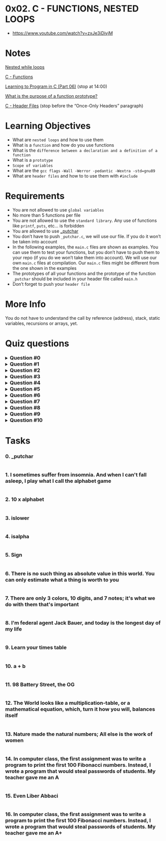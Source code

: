 # **0x02. C - FUNCTIONS, NESTED LOOPS**
- https://www.youtube.com/watch?v=zxJe3iDivjM

# Notes
[Nested while loops](https://www.youtube.com/watch?v=Z3iGeQ1gIss)

[C - Functions](http://www.tutorialspoint.com/cprogramming/c_functions.htm)

[Learning to Program in C (Part 06)](https://www.youtube.com/watch?v=qMlnFwYdqIw) (stop at 14:00)

[What is the purpose of a function prototype?](https://www.geeksforgeeks.org/what-is-the-purpose-of-a-function-prototype/)

[C - Header Files](https://www.tutorialspoint.com/cprogramming/c_header_files.htm) (stop before the “Once-Only Headers” paragraph)

# Learning Objectives
- What are `nested loops` and how to use them
- What is a `function` and how do you use functions
- What is the `difference between a declaration and a definition of a function`
- What is a `prototype`
- `Scope of variables`
- What are the `gcc flags` `-Wall -Werror -pedantic -Wextra -std=gnu89`
- What are `header files` and how to to use them with `#include`

# Requirements
- You are not allowed to use `global variables`
- No more than 5 functions per file
- You are not allowed to use the `standard library`. Any use of functions like `printf`, `puts`, etc… is forbidden
- You are allowed to use [_putchar](https://github.com/holbertonschool/_putchar.c/blob/master/_putchar.c)
- You don’t have to push `_putchar.c`, we will use our file. If you do it won’t be taken into account
- In the following examples, the ``main.c`` files are shown as examples. You can use them to test your functions, but you don’t have to push them to your repo (if you do we won’t take them into account). We will use our own `main.c` files at compilation. Our `main.c` files might be different from the one shown in the examples
- The prototypes of all your functions and the prototype of the function `_putchar` should be included in your header file called `main.h`
- Don’t forget to push your `header file`

# More Info
You do not have to understand the call by reference (address), stack, static variables, recursions or arrays, yet.

# Quiz questions
<details>
<summary><h3 style="display: inline">Question #0</h3></summary>
<div>What is the result of <code>12 % 10</code>?

- [x] 2
- [ ] 3
- [ ] 1
- [ ] 0

</div>
</details>

<details>
<summary><h3 style="display: inline">Question #1</h3></summary>
<div>What is the result of <code>89 % 7</code>?

- [ ] 3
- [x] 5
- [ ] 2
- [ ] 0
</div>
</details>

<details>
<summary><h3 style="display: inline">Question #2</h3></summary>
<div>What is the ASCII value of <code>-</code>?

- [ ] 47
- [ ] 3
- [x] 45
</div>
</details>

<details>
<summary><h3 style="display: inline">Question #3</h3></summary>
<div>What is the ASCII value of <code>a</code>?

- [ ] 12
- [ ] 1
- [ ] 65
- [x] 97
</div>
</details>

<details>
<summary><h3 style="display: inline">Question #4</h3></summary>
<div>What is the ASCII value of <code>A</code>?

- [ ] 12
- [ ] 1
- [x] 65
- [ ] 97
</div>
</details>

<details>
<summary><h3 style="display: inline">Question #5</h3></summary>
<div>What is the ASCII value of <code>J</code>?

- [x] 74
- [ ] 76
- [ ] 72
- [ ] 70
</div>
</details>

<details>
<summary><h3 style="display: inline">Question #6</h3></summary>
<div>What is the result of <code>12 % 3</code>?

- [ ] 2
- [ ] 3
- [ ] 1
- [x] 0
</div>
</details>

<details>
<summary><h3 style="display: inline">Question #7</h3></summary>
<div>What is the ASCII value of <code>5</code>?

- [ ] 5
- [x] 53
- [ ] 50
</div>
</details>

<details>
<summary><h3 style="display: inline">Question #8</h3></summary>
<div>What is the result of <code>12 % 2</code>?

- [ ] 2
- [ ] 1
- [x] 0
</div>
</details>

<details>
<summary><h3 style="display: inline">Question #9</h3></summary>
<div>What is the ASCII value of <code>0</code>?

- [x] 48
- [ ] 0
- [ ] 79
</div>
</details>

<details>
<summary><h3 style="display: inline">Question #10</h3></summary>
<div>Which of these loop statements don’t exist?

- [ ] `while`
- [x] `each`
- [ ] `do... while`
- [x] `loop_to`
- [x] `foreach`
- [ ] `for`
</div>
</details>


# Tasks

<details>
<summary style="display: inline">

### 0. _putchar
</summary>

`mandatory`

Write a program that prints `_putchar`, followed by a new line.
- The program should return `0`
```
julien@ubuntu:~/0x02$  gcc -Wall -pedantic -Werror -Wextra -std=gnu89 _putchar.c 0-putchar.c -o 0-putchar
julien@ubuntu:~/0x02$ ./0-putchar 
_putchar
julien@ubuntu:~/0x02$ 
```
Repo:
- GitHub repository: alx-low_level_programming
- Directory: 0x02-functions_nested_loops
- File: [0-putchar.c]()
</details>

<details>
<summary style="display: inline">

### 1. I sometimes suffer from insomnia. And when I can't fall asleep, I play what I call the alphabet game

</summary>

`mandatory`

Write a function that prints the alphabet, in lowercase, followed by a new line.
- Prototype: `void print_alphabet(void);`
- You can only use `_putchar` twice in your code
```
julien@ubuntu:~/0x02$ cat 1-main.c
#include "main.h"

/**
 * main - check the code
 *
 * Return: Always 0.
 */
int main(void)
{
    print_alphabet();
    return (0);
}
julien@ubuntu:~/0x02$ gcc -Wall -pedantic -Werror -Wextra -std=gnu89 _putchar.c 1-main.c 1-alphabet.c -o 1-alphabet
julien@ubuntu:~/0x02$ ./1-alphabet 
abcdefghijklmnopqrstuvwxyz
julien@ubuntu:~/0x02$
```
Repo:
- GitHub repository: alx-low_level_programming
- Directory: 0x02-functions_nested_loops
- File: [1-alphabet.c]()
</details>

<details>
<summary style="display: inline">

### 2. 10 x alphabet
</summary>

`mandatory`

Write a function that prints 10 times the alphabet, in lowercase, followed by a new line.
- Prototype: `void print_alphabet_x10(void);`
- You can only use `_putchar` twice in your code
```
julien@ubuntu:~/0x02$ cat 2-main.c
#include "main.h"

/**
 * main - check the code.
 *
 * Return: Always 0.
 */
int main(void)
{
    print_alphabet_x10();
    return (0);
}
julien@ubuntu:~/0x02$ gcc -Wall -pedantic -Werror -Wextra -std=gnu89 _putchar.c 2-main.c 2-print_alphabet_x10.c -o 2-alphabet_x10
julien@ubuntu:~/0x02$ ./2-alphabet_x10 
abcdefghijklmnopqrstuvwxyz
abcdefghijklmnopqrstuvwxyz
abcdefghijklmnopqrstuvwxyz
abcdefghijklmnopqrstuvwxyz
abcdefghijklmnopqrstuvwxyz
abcdefghijklmnopqrstuvwxyz
abcdefghijklmnopqrstuvwxyz
abcdefghijklmnopqrstuvwxyz
abcdefghijklmnopqrstuvwxyz
abcdefghijklmnopqrstuvwxyz
julien@ubuntu:~/0x02$ 
```
Repo:
- GitHub repository: alx-low_level_programming
- Directory: 0x02-functions_nested_loops
- File: [2-print_alphabet_x10.c]()
</details>

<details>
<summary style="display: inline">

### 3. islower
</summary>

`mandatory`

Write a function that checks for lowercase character.
- Prototype: `int _islower(int c);`
- Returns `1` if `c` is lowercase
- Returns `0` otherwise

FYI: The standard library provides a similar function: `islower`. Run `man islower` to learn more.
```
julien@ubuntu:~/0x02$ cat 3-main.c 
#include "main.h"

/**
 * main - check the code.
 *
 * Return: Always 0.
 */
int main(void)
{
    int r;

    r = _islower('H');
    _putchar(r + '0');
    r = _islower('o');
    _putchar(r + '0');
    r = _islower(108);
    _putchar(r + '0');
    _putchar('\n');
    return (0);
}
julien@ubuntu:~/0x02$ gcc -Wall -pedantic -Werror -Wextra -std=gnu89 _putchar.c 3-main.c 3-islower.c -o 3-islower
julien@ubuntu:~/0x02$ ./3-islower 
011
julien@ubuntu:~/0x02$ 
```
Repo:
- GitHub repository: alx-low_level_programming
- Directory: 0x02-functions_nested_loops
- File: [3-islower.c]()
</details>

<details>
<summary style="display: inline">

### 4. isalpha
</summary>

`mandatory`

Write a function that checks for alphabetic character.
- Prototype: `int _isalpha(int c);`
- Returns `1` if `c` is a letter, lowercase or uppercase
- Returns `0` otherwise

FYI: The standard library provides a similar function: `isalpha`. Run `man isalpha` to learn more.
```
julien@ubuntu:~/0x02$ cat 4-main.c 
#include "main.h"

/**
 * main - check the code.
 *
 * Return: Always 0.
 */
int main(void)
{
    int r;

    r = _isalpha('H');
    _putchar(r + '0');
    r = _isalpha('o');
    _putchar(r + '0');
    r = _isalpha(108);
    _putchar(r + '0');
    r = _isalpha(';');
    _putchar(r + '0');
    _putchar('\n');
    return (0);
}
julien@ubuntu:~/0x02$ gcc -Wall -pedantic -Werror -Wextra -std=gnu89 _putchar.c 4-main.c 4-isalpha.c -o 4-isalpha
julien@ubuntu:~/0x02$ ./4-isalpha 
1110
julien@ubuntu:~/0x02$ 
```
Repo:
- GitHub repository: alx-low_level_programming
- Directory: 0x02-functions_nested_loops
- File: [4-isalpha.c]()
</details>

<details>
<summary style="display: inline">

### 5. Sign
</summary>

`mandatory`

Write a function that prints the sign of a number.
- Prototype: `int print_sign(int n);`
- Returns `1` and prints `+` if `n` is greater than zero
- Returns `0` and prints `0` if `n` is zero
- Returns `-1` and prints `-` if `n` is less than zero
```
julien@ubuntu:~/0x02$ cat 5-main.c
#include "main.h"

/**
 * main - check the code.
 *
 * Return: Always 0.
 */
int main(void)
{
    int r;

    r = print_sign(98);
    _putchar(',');
    _putchar(' ');
    _putchar(r + '0');
    _putchar('\n');
    r = print_sign(0);
    _putchar(',');
    _putchar(' ');
    _putchar(r + '0');
    _putchar('\n');
    r = print_sign(0xff);
    _putchar(',');
    _putchar(' ');
    _putchar(r + '0');
    _putchar('\n');
    r = print_sign(-1);
    _putchar(',');
    _putchar(' ');
    _putchar(r + '0');
    _putchar('\n');
    return (0);
}
julien@ubuntu:~/0x02$ gcc -Wall -pedantic -Werror -Wextra -std=gnu89 _putchar.c 5-main.c 5-sign.c -o 5-sign
julien@ubuntu:~/0x02$ ./5-sign 
+, 1
0, 0
+, 1
-, /
julien@ubuntu:~/0x02$ 
```
Repo:
- GitHub repository: alx-low_level_programming
- Directory: 0x02-functions_nested_loops
- File: [5-sign.c]()
</details>

<details>
<summary style="display: inline">

### 6. There is no such thing as absolute value in this world. You can only estimate what a thing is worth to you
</summary>

`mandatory`

Write a function that computes the absolute value of an integer.
- Prototype: `int _abs(int);`

FYI: The standard library provides a similar function: `abs`. Run `man abs` to learn more.
```
julien@ubuntu:~/0x02$ cat 6-main.c
#include "main.h"
#include <stdio.h>

/**
 * main - check the code
 *
 * Return: Always 0.
 */
int main(void)
{
    int r;

    r = _abs(-1);
    printf("%d\n", r);
    r = _abs(0);
    printf("%d\n", r);
    r = _abs(1);
    printf("%d\n", r);
    r = _abs(-98);
    printf("%d\n", r);
    return (0);
}
julien@ubuntu:~/0x02$ gcc -Wall -pedantic -Werror -Wextra -std=gnu89 _putchar.c 6-main.c 6-abs.c -o 6-abs
julien@ubuntu:~/0x02$ ./6-abs 
1
0
1
98
julien@ubuntu:~/0x02$
```
Repo:
- GitHub repository: alx-low_level_programming
- Directory: 0x02-functions_nested_loops
- File: [6-abs.c]()
</details>

<details>
<summary style="display: inline">

### 7. There are only 3 colors, 10 digits, and 7 notes; it's what we do with them that's important
</summary>

`mandatory`

Write a function that prints the last digit of a number.
- Prototype: `int print_last_digit(int);`
- Returns the value of the last digit
```
julien@ubuntu:~/0x02$ cat 7-main.c
#include "main.h"

/**
 * main - check the code
 *
 * Return: Always 0.
 */
int main(void)
{
    int r;

    print_last_digit(98);
    print_last_digit(0);
    r = print_last_digit(-1024);
    _putchar('0' + r);
    _putchar('\n');
    return (0);
}
julien@ubuntu:~/0x02$ gcc -Wall -pedantic -Werror -Wextra -std=gnu89 _putchar.c 7-main.c 7-print_last_digit.c -o 7-last_digit
julien@ubuntu:~/0x02$ ./7-last_digit 
8044
julien@ubuntu:~/0x02$ 
```
Repo:
- GitHub repository: alx-low_level_programming
- Directory: 0x02-functions_nested_loops
- File: [7-print_last_digit.c]()
</details>

<details>
<summary style="display: inline">

### 8. I'm federal agent Jack Bauer, and today is the longest day of my life
</summary>

`mandatory`

Write a function that prints every minute of the day of Jack Bauer, starting from 00:00 to 23:59.
- Prototype: `void jack_bauer(void);`
- You can listen to [this soundtrack](https://www.youtube.com/watch?v=btAfXqgMkPs) while coding :)
```
julien@ubuntu:~/0x02$ cat 8-main.c
#include "main.h"

/**
 * main - check the code
 *
 * Return: Always 0.
 */
int main(void)
{
    jack_bauer();
    return (0);
}
julien@ubuntu:~/0x02$ gcc -Wall -pedantic -Werror -Wextra -std=gnu89 _putchar.c 8-main.c 8-24_hours.c -o 8-24
julien@ubuntu:~/0x02$ ./8-24 | head
00:00
00:01
00:02
00:03
00:04
00:05
00:06
00:07
00:08
00:09
julien@ubuntu:~/0x02$ ./8-24 | tail
23:50
23:51
23:52
23:53
23:54
23:55
23:56
23:57
23:58
23:59
julien@ubuntu:~/0x02$ ./8-24 | wc -l
1440
julien@ubuntu:~/0x02$ 
```
Repo:
- GitHub repository: alx-low_level_programming
- Directory: 0x02-functions_nested_loops
- File: [8-24_hours.c]()
</details>

<details>
<summary style="display: inline">

### 9. Learn your times table
</summary>

`mandatory`

Write a function that prints the 9 times table, starting with 0.
- Prototype: `void times_table(void);`
- Format: see example
```
julien@ubuntu:~/0x02$ cat 9-main.c
#include "main.h"

/**
 * main - check the code
 *
 * Return: Always 0.
 */
int main(void)
{
    times_table();
    return (0);
}
julien@ubuntu:~/0x02$ gcc -Wall -pedantic -Werror -Wextra -std=gnu89 _putchar.c 9-main.c 9-times_table.c -o 9-times_table
ulien@ubuntu:~/0x02$ ./9-times_table | cat -e
0,  0,  0,  0,  0,  0,  0,  0,  0,  0$
0,  1,  2,  3,  4,  5,  6,  7,  8,  9$
0,  2,  4,  6,  8, 10, 12, 14, 16, 18$
0,  3,  6,  9, 12, 15, 18, 21, 24, 27$
0,  4,  8, 12, 16, 20, 24, 28, 32, 36$
0,  5, 10, 15, 20, 25, 30, 35, 40, 45$
0,  6, 12, 18, 24, 30, 36, 42, 48, 54$
0,  7, 14, 21, 28, 35, 42, 49, 56, 63$
0,  8, 16, 24, 32, 40, 48, 56, 64, 72$
0,  9, 18, 27, 36, 45, 54, 63, 72, 81$
julien@ubuntu:~/0x02$ ./9-times_table | tr ' ' . | cat -e
0,..0,..0,..0,..0,..0,..0,..0,..0,..0$
0,..1,..2,..3,..4,..5,..6,..7,..8,..9$
0,..2,..4,..6,..8,.10,.12,.14,.16,.18$
0,..3,..6,..9,.12,.15,.18,.21,.24,.27$
0,..4,..8,.12,.16,.20,.24,.28,.32,.36$
0,..5,.10,.15,.20,.25,.30,.35,.40,.45$
0,..6,.12,.18,.24,.30,.36,.42,.48,.54$
0,..7,.14,.21,.28,.35,.42,.49,.56,.63$
0,..8,.16,.24,.32,.40,.48,.56,.64,.72$
0,..9,.18,.27,.36,.45,.54,.63,.72,.81$
julien@ubuntu:~/0x02$ 
```
Repo:
- GitHub repository: alx-low_level_programming
- Directory: 0x02-functions_nested_loops
- File: [9-times_table.c]()
</details>

<details>
<summary style="display: inline">

### 10. a + b
</summary>

`mandatory`

Write a function that adds two integers and returns the result.
- Prototype: `int add(int, int);`
```
julien@ubuntu:~/$ cat 10-main.c
#include "main.h"
#include <stdio.h>

/**
 * main - check the code
 *
 * Return: Always 0.
 */
int main(void)
{
    int n;

    n = add(89, 9);
    printf("%d\n", n);
    return (0);
}
julien@ubuntu:~/0x02$ gcc -Wall -pedantic -Werror -Wextra -std=gnu89 _putchar.c 10-main.c 10-add.c -o 10-add
julien@ubuntu:~/0x02$ ./10-add 
98
julien@ubuntu:~/0x02$ 
```
Repo:
- GitHub repository: alx-low_level_programming
- Directory: 0x02-functions_nested_loops
- File: [10-add.c]()
</details>

<details>
<summary style="display: inline">

### 11. 98 Battery Street, the OG
</summary>

`mandatory`

Write a function that prints all natural numbers from `n` to `98`, followed by a new line.
- Prototype: `void print_to_98(int n);`
- Numbers must be separated by a comma, followed by a space
- Numbers should be printed in order
- The first printed number should be the number passed to your function
- The last printed number should be `98`
- You are allowed to use the standard library
```
julien@ubuntu:~/0x02$ cat 11-main.c
#include "main.h"

/**
 * main - check the code
 *
 * Return: Always 0.
 */
int main(void)
{
    print_to_98(0);
    print_to_98(98);
    print_to_98(111);
    print_to_98(81);
    print_to_98(-10);
    return (0);
}
julien@ubuntu:~/0x02$ gcc -Wall -pedantic -Werror -Wextra -std=gnu89 _putchar.c 11-main.c 11-print_to_98.c -o 11-98
julien@ubuntu:~/0x02$ ./11-98 
0, 1, 2, 3, 4, 5, 6, 7, 8, 9, 10, 11, 12, 13, 14, 15, 16, 17, 18, 19, 20, 21, 22, 23, 24, 25, 26, 27, 28, 29, 30, 31, 32, 33, 34, 35, 36, 37, 38, 39, 40, 41, 42, 43, 44, 45, 46, 47, 48, 49, 50, 51, 52, 53, 54, 55, 56, 57, 58, 59, 60, 61, 62, 63, 64, 65, 66, 67, 68, 69, 70, 71, 72, 73, 74, 75, 76, 77, 78, 79, 80, 81, 82, 83, 84, 85, 86, 87, 88, 89, 90, 91, 92, 93, 94, 95, 96, 97, 98
98
111, 110, 109, 108, 107, 106, 105, 104, 103, 102, 101, 100, 99, 98
81, 82, 83, 84, 85, 86, 87, 88, 89, 90, 91, 92, 93, 94, 95, 96, 97, 98
-10, -9, -8, -7, -6, -5, -4, -3, -2, -1, 0, 1, 2, 3, 4, 5, 6, 7, 8, 9, 10, 11, 12, 13, 14, 15, 16, 17, 18, 19, 20, 21, 22, 23, 24, 25, 26, 27, 28, 29, 30, 31, 32, 33, 34, 35, 36, 37, 38, 39, 40, 41, 42, 43, 44, 45, 46, 47, 48, 49, 50, 51, 52, 53, 54, 55, 56, 57, 58, 59, 60, 61, 62, 63, 64, 65, 66, 67, 68, 69, 70, 71, 72, 73, 74, 75, 76, 77, 78, 79, 80, 81, 82, 83, 84, 85, 86, 87, 88, 89, 90, 91, 92, 93, 94, 95, 96, 97, 98
julien@ubuntu:~/0x02$ 
```
Repo:
- GitHub repository: alx-low_level_programming
- Directory: 0x02-functions_nested_loops
- File: [11-print_to_98.c]()
</details>

<details>
<summary style="display: inline">

### 12. The World looks like a multiplication-table, or a mathematical equation, which, turn it how you will, balances itself
</summary>

`#advanced`

Write a function that prints the n times table, starting with 0.
- Prototype: `void print_times_table(int n);`
- If n is greater than `15` or less than `0` the function should not print anything
- Format: see example
```
julien@ubuntu:~/0x02$ cat 100-main.c
#include "main.h"

/**
 * main - check the code.
 *
 * Return: Always 0.
 */
int main(void)
{
    print_times_table(3);
    _putchar('\n');
    print_times_table(5);
    _putchar('\n');
    print_times_table(98);
    _putchar('\n');
    print_times_table(12);  
    return (0);
}
julien@ubuntu:~/0x02$ gcc -Wall -pedantic -Werror -Wextra -std=gnu89 _putchar.c 100-main.c 100-times_table.c -o 100-times_table
julien@ubuntu:~/0x02$ ./100-times_table 
0,   0,   0,   0
0,   1,   2,   3
0,   2,   4,   6
0,   3,   6,   9

0,   0,   0,   0,   0,   0
0,   1,   2,   3,   4,   5
0,   2,   4,   6,   8,  10
0,   3,   6,   9,  12,  15
0,   4,   8,  12,  16,  20
0,   5,  10,  15,  20,  25


0,   0,   0,   0,   0,   0,   0,   0,   0,   0,   0,   0,   0
0,   1,   2,   3,   4,   5,   6,   7,   8,   9,  10,  11,  12
0,   2,   4,   6,   8,  10,  12,  14,  16,  18,  20,  22,  24
0,   3,   6,   9,  12,  15,  18,  21,  24,  27,  30,  33,  36
0,   4,   8,  12,  16,  20,  24,  28,  32,  36,  40,  44,  48
0,   5,  10,  15,  20,  25,  30,  35,  40,  45,  50,  55,  60
0,   6,  12,  18,  24,  30,  36,  42,  48,  54,  60,  66,  72
0,   7,  14,  21,  28,  35,  42,  49,  56,  63,  70,  77,  84
0,   8,  16,  24,  32,  40,  48,  56,  64,  72,  80,  88,  96
0,   9,  18,  27,  36,  45,  54,  63,  72,  81,  90,  99, 108
0,  10,  20,  30,  40,  50,  60,  70,  80,  90, 100, 110, 120
0,  11,  22,  33,  44,  55,  66,  77,  88,  99, 110, 121, 132
0,  12,  24,  36,  48,  60,  72,  84,  96, 108, 120, 132, 144
julien@ubuntu:~/0x02$ ./100-times_table | tr ' ' . | cat -e
0,...0,...0,...0$
0,...1,...2,...3$
0,...2,...4,...6$
0,...3,...6,...9$
$
0,...0,...0,...0,...0,...0$
0,...1,...2,...3,...4,...5$
0,...2,...4,...6,...8,..10$
0,...3,...6,...9,..12,..15$
0,...4,...8,..12,..16,..20$
0,...5,..10,..15,..20,..25$
$
$
0,...0,...0,...0,...0,...0,...0,...0,...0,...0,...0,...0,...0$
0,...1,...2,...3,...4,...5,...6,...7,...8,...9,..10,..11,..12$
0,...2,...4,...6,...8,..10,..12,..14,..16,..18,..20,..22,..24$
0,...3,...6,...9,..12,..15,..18,..21,..24,..27,..30,..33,..36$
0,...4,...8,..12,..16,..20,..24,..28,..32,..36,..40,..44,..48$
0,...5,..10,..15,..20,..25,..30,..35,..40,..45,..50,..55,..60$
0,...6,..12,..18,..24,..30,..36,..42,..48,..54,..60,..66,..72$
0,...7,..14,..21,..28,..35,..42,..49,..56,..63,..70,..77,..84$
0,...8,..16,..24,..32,..40,..48,..56,..64,..72,..80,..88,..96$
0,...9,..18,..27,..36,..45,..54,..63,..72,..81,..90,..99,.108$
0,..10,..20,..30,..40,..50,..60,..70,..80,..90,.100,.110,.120$
0,..11,..22,..33,..44,..55,..66,..77,..88,..99,.110,.121,.132$
0,..12,..24,..36,..48,..60,..72,..84,..96,.108,.120,.132,.144$
julien@ubuntu:~/0x02$ 
```
Repo:
- GitHub repository: alx-low_level_programming
- Directory: 0x02-functions_nested_loops
- File: [100-times_table.c]()
</details>

<details>
<summary style="display: inline">

### 13. Nature made the natural numbers; All else is the work of women
</summary>

`#advanced`

If we list all the natural numbers below `10` that are multiples of `3` or `5`, we get `3`, `5`, `6` and `9`. The sum of these multiples is `23`. Write a program that computes and prints the sum of all the multiples of `3` or `5` below `1024` (excluded), followed by a new line.
- You are allowed to use the standard library

Repo:
- GitHub repository: alx-low_level_programming
- Directory: 0x02-functions_nested_loops
- File: [101-natural.c]()
</details>

<details>
<summary style="display: inline">

### 14. In computer class, the first assignment was to write a program to print the first 100 Fibonacci numbers. Instead, I wrote a program that would steal passwords of students. My teacher gave me an A
</summary>

`#advanced`

Write a program that prints the first 50 Fibonacci numbers, starting with `1` and `2`, followed by a new line.
- The numbers must be separated by comma, followed by a space `,` 
- You are allowed to use the standard library

Repo:
- GitHub repository: alx-low_level_programming
- Directory: 0x02-functions_nested_loops
- File: [102-fibonacci.c]()
</details>

<details>
<summary style="display: inline">

### 15. Even Liber Abbaci
</summary>

`#advanced`

Each new term in the Fibonacci sequence is generated by adding the previous two terms. By starting with `1` and `2`, the first 10 terms will be: `1, 2, 3, 5, 8, 13, 21, 34, 55, 89`. By considering the terms in the Fibonacci sequence whose values do not exceed 4,000,000, write a program that finds and prints the sum of the even-valued terms, followed by a new line.
- You are allowed to use the standard library

Repo:
- GitHub repository: alx-low_level_programming
- Directory: 0x02-functions_nested_loops
- File: [103-fibonacci.c]()
</details>

<details>
<summary style="display: inline">

### 16. In computer class, the first assignment was to write a program to print the first 100 Fibonacci numbers. Instead, I wrote a program that would steal passwords of students. My teacher gave me an A+
</summary>

`#advanced`

Write a program that finds and prints the first 98 Fibonacci numbers, starting with `1` and `2`, followed by a new line.
- The numbers should be separated by comma, followed by a space ,
- You are allowed to use the standard library
- You are not allowed to use any other library (You can’t use `GMP` etc…)
- You are not allowed to use `long long`, `malloc`, pointers, arrays/tables, or structures
- You are not allowed to hard code any Fibonacci number (except for `1` and `2`)

Repo:
- GitHub repository: alx-low_level_programming
- Directory: 0x02-functions_nested_loops
- File: [104-fibonacci.c]()
</details>